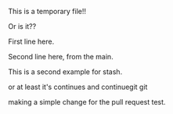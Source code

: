 This is a temporary file!!

Or is it??

First line here.

Second line here, from the main.

This is a second example for stash.

or at least it's continues and continuegit git

making a simple change for the pull request test.